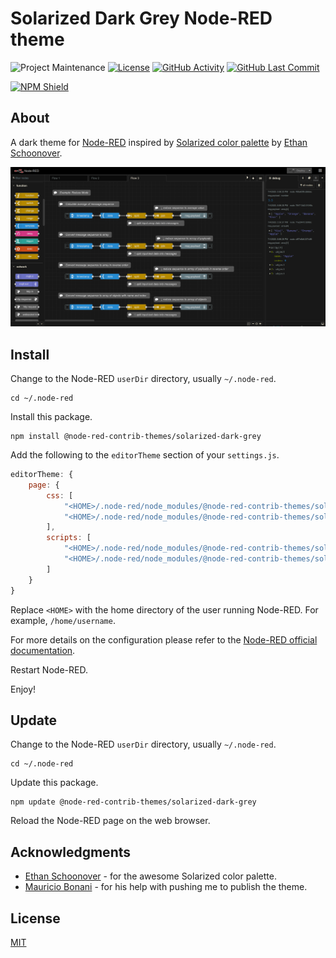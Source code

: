 # Solarized Dark Grey Node-RED theme

![Project Maintenance][maintenance-shield]
[![License][license-shield]](LICENSE)
[![GitHub Activity][commits-shield]][commits]
[![GitHub Last Commit][last-commit-shield]][commits]

[![NPM Shield][npm-shield]][npm-package]

## About

A dark theme for [Node-RED][node-red] inspired by [Solarized color palette][solarized] by [Ethan Schoonover][schoonover].

![screenshot](https://raw.githubusercontent.com/node-red-contrib-themes/solarized-dark-grey/master/images/screenshot.png)

## Install

Change to the Node-RED `userDir` directory, usually `~/.node-red`.

```shell
cd ~/.node-red
```

Install this package.

```shell
npm install @node-red-contrib-themes/solarized-dark-grey
```

Add the following to the `editorTheme` section of your `settings.js`.

```js
editorTheme: {
    page: {
        css: [
            "<HOME>/.node-red/node_modules/@node-red-contrib-themes/solarized-dark-grey/solarized-dark-grey.css",
            "<HOME>/.node-red/node_modules/@node-red-contrib-themes/solarized-dark-grey/solarized-dark-grey-nodes.css"
        ],
        scripts: [
            "<HOME>/.node-red/node_modules/@node-red-contrib-themes/solarized-dark-grey/theme-tomorrow.js",
            "<HOME>/.node-red/node_modules/@node-red-contrib-themes/solarized-dark-grey/solarized-dark-grey.js"
        ]
    }
}
```

Replace `<HOME>` with the home directory of the user running Node-RED. For
example, `/home/username`.

For more details on the configuration please refer to the
[Node-RED official documentation][node-red-doc].

Restart Node-RED.

Enjoy!

## Update

Change to the Node-RED `userDir` directory, usually `~/.node-red`.

```shell
cd ~/.node-red
```

Update this package.

```shell
npm update @node-red-contrib-themes/solarized-dark-grey
```

Reload the Node-RED page on the web browser.

## Acknowledgments

- [Ethan Schoonover][schoonover] - for the awesome Solarized color palette.
- [Mauricio Bonani][bonanitech] - for his help with pushing me to publish the theme.

## License

[MIT][license]

[commits-shield]: https://img.shields.io/github/commit-activity/y/node-red-contrib-themes/solarized-dark-grey
[commits]: https://github.com/node-red-contrib-themes/solarized-dark-grey/commits/master
[solarized]: https://ethanschoonover.com/solarized/
[schoonover]: https://ethanschoonover.com
[last-commit-shield]: https://img.shields.io/github/last-commit/node-red-contrib-themes/solarized-dark-grey.svg
[license]: https://github.com/node-red-contrib-themes/solarized-dark-grey/blob/master/LICENSE
[license-shield]: https://img.shields.io/github/license/node-red-contrib-themes/solarized-dark-grey.svg
[maintenance-shield]: https://img.shields.io/maintenance/yes/2020.svg
[node-red-doc]: https://nodered.org/docs/user-guide/runtime/configuration
[node-red]: https://nodered.org/
[npm-package]: https://nodei.co/npm/@node-red-contrib-themes/solarized-dark-grey
[npm-shield]: https://nodei.co/npm/@node-red-contrib-themes/solarized-dark-grey.png
[bonanitech]: https://github.com/bonanitech
